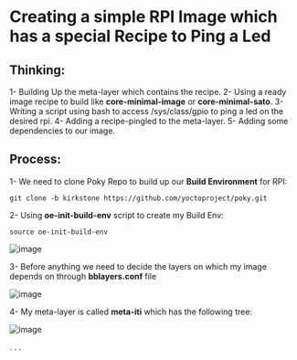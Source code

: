 # Creating a simple RPI Image which has a special Recipe to Ping a Led

## Thinking:
1- Building Up the meta-layer which contains the recipe.
2- Using a ready image recipe to build like **core-minimal-image** or **core-minimal-sato**.
3- Writing a script using bash to access /sys/class/gpio to ping a led on the desired rpi.
4- Adding a recipe-pingled to the meta-layer.
5- Adding some dependencies to our image.

## Process:
1- We need to clone Poky Repo to build up our **Build Environment** for RPI:

```
git clone -b kirkstone https://github.com/yoctoproject/poky.git
```

2- Using **oe-init-build-env** script to create my Build Env:

```
source oe-init-build-env
```

![image](https://github.com/user-attachments/assets/0d8a026e-5a0c-409d-8cf9-cb7299a407f3)

3- Before anything we need to decide the layers on which my image depends on through **bblayers.conf** file


![image](https://github.com/user-attachments/assets/0aa4f076-4753-4e7c-adb7-e4157fddc7c7)


4- My meta-layer is called **meta-iti** which has the following tree:

![image](https://github.com/user-attachments/assets/9a82423b-4b1d-4d1a-869d-99d90cbfbbeb)


.
.
.
